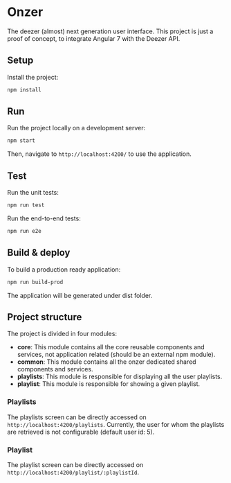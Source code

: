 # Onzer

The deezer (almost) next generation user interface.
This project is just a proof of concept, to integrate Angular 7 with the Deezer API.

## Setup

Install the project:
```bash
npm install
```

## Run

Run the project locally on a development server:
```bash
npm start
```
Then, navigate to `http://localhost:4200/` to use the application.

## Test

Run the unit tests:
```bash
npm run test
```

Run the end-to-end tests:
```bash
npm run e2e
```

## Build & deploy

To build a production ready application:
```bash
npm run build-prod
```
The application will be generated under dist folder.

## Project structure

The project is divided in four modules:

* **core**: This module contains all the core reusable components and services, not application related (should be an external npm module).
* **common**: This module contains all the onzer dedicated shared components and services.
* **playlists**: This module is responsible for displaying all the user playlists.
* **playlist**: This module is responsible for showing a given playlist.

### Playlists

The playlists screen can be directly accessed on `http://localhost:4200/playlists`.
Currently, the user for whom the playlists are retrieved is not configurable (default user id: 5).

### Playlist

The playlist screen can be directly accessed on `http://localhost:4200/playlist/:playlistId`.